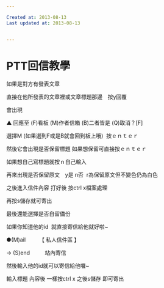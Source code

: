```yaml
---

Created at: 2013-08-13
Last updated at: 2013-08-13


---
```


# PTT回信教學


如果是對方有發表文章

直接在他所發表的文章裡或文章標題那邊　按y回覆

會出現

▲ 回應至 (F)看板 (M)作者信箱 (B)二者皆是 (Q)取消？\[F\]

選擇M (如果選到F或是B就會回到板上哦)  按ｅｎｔｅｒ

然後它會出現是否保留標題 如果想保留可直接按ｅｎｔｅｒ

如果想自己寫標題就按ｎ自己輸入

再來出現是否保留原文　y是 n否  r為保留原文但不變色仍為白色

之後進入信件內容 打好後 按ctrl x檔案處理

再按s儲存就可寄出

最後還能選擇是否自留備份

如果你知道他的id  就直接寄信給他就好啦~

●(M)ail         【 私人信件區 】

\-> (S)end          站內寄信

然後輸入他的id就可以寄信給他囉~

輸入標題 內容後 一樣按ctrl x 之後s儲存 即可寄出

